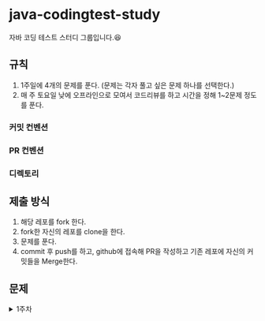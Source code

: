# java-codingtest-study
자바 코딩 테스트 스터디 그룹입니다.😆


## 규칙
1. 1주일에 4개의 문제를 푼다. (문제는 각자 풀고 싶은 문제 하나를 선택한다.)
2. 매 주 토요일 낮에 오프라인으로 모여서 코드리뷰를 하고 시간을 정해 1~2문제 정도를 푼다.
### 커밋 컨벤션
### PR 컨벤션
### 디렉토리

## 제출 방식
1. 해당 레포를 fork 한다.
2. fork한 자신의 레포를 clone을 한다.
3. 문제를 푼다.
4. commit 후 push를 하고, github에 접속해 PR을 작성하고 기존 레포에 자신의 커밋들을 Merge한다.
## 문제

<details>
<summary>1주차</summary>
</details>
